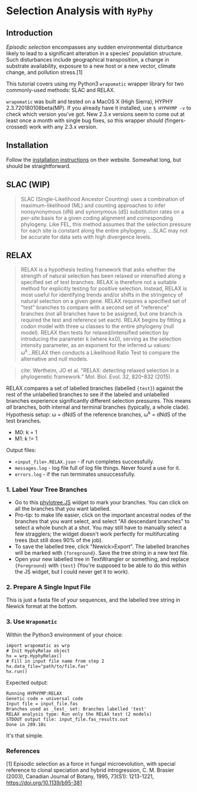 # Selection Analysis with `HyPhy`

## Introduction

_Episodic selection_ encompasses any sudden environmental disturbance likely to lead to a significant alteration in a species' population structure. Such disturbances include geographical transposition, a change in substrate availability, exposure to a new host or a new vector, climate change, and pollution stress.[1]



This tutorial covers using my Python3 `wrapomatic` wrapper library for two commonly-used methods: SLAC and RELAX. 

`wrapomatic` was built and tested on a MacOS X (High Sierra), HYPHY 2.3.720180108beta(MP). If you already have it installed, use `$ HYPHYMP -v` to check which version you've got. New 2.3.x versions seem to come out at least once a month with single bug fixes, so this wrapper *should* (fingers-crossed) work with any 2.3.x version. 

## Installation

Follow the [installation instructions](https://veg.github.io/hyphy-site/installation/) on their website. Somewhat long, but should be straightforward. 

## SLAC (WIP)

> SLAC (Single-Likelihood Ancestor Counting) uses a combination of maximum-likelihood (ML) and counting approaches to infer nonsynonymous (dN) and synonymous (dS) substitution rates on a per-site basis for a given coding alignment and corresponding phylogeny. Like FEL, this method assumes that the selection pressure for each site is constant along the entire phylogeny. ...SLAC may not be accurate for data sets with high divergence levels.

## RELAX

> RELAX is a hypothesis testing framework that asks whether the strength of natural selection has been relaxed or intensified along a specified set of test branches. RELAX is therefore not a suitable method for explicitly testing for positive selection. Instead, RELAX is most useful for identifying trends and/or shifts in the stringency of natural selection on a given gene. RELAX requires a specified set of "test" branches to compare with a second set of "reference" branches (not all branches have to be assigned, but one branch is required the test and reference set each). RELAX begins by fitting a codon model with three ω classes to the entire phylogeny (null model). RELAX then tests for relaxed/intensified selection by introducing the parameter k (where k≥0), serving as the selection intensity parameter, as an exponent for the inferred ω values: ω<sup>k</sup>...RELAX then conducts a Likelihood Ratio Test to compare the alternative and null models. 

> cite: Wertheim, JO et al. "RELAX: detecting relaxed selection in a phylogenetic framework." Mol. Biol. Evol. 32, 820–832 (2015).

RELAX compares a set of labelled branches (labelled `{test}`) against the rest of the unlabelled branches to see if the labeled and unlabelled branches experience significantly different selection pressures.  This means *all* branches, both internal and terminal branches (typically, a whole clade). Hypothesis setup: ω = dNdS of the reference branches, ω<sup>k</sup> = dNdS of the test branches. 

 * M0: k = 1
 * M1: k != 1
 
Output files:

 * `<input_file>.RELAX.json` - if run completes successfully.
 * `messages.log` - log file full of log file things. Never found a use for it.
 * `errors.log` - if the run terminates unsuccessfully. 

### 1. Label Your Tree Branches

 * Go to this [phylotree.JS](http://phylotree.hyphy.org/) widget to mark your branches. You can click on all the branches that you want labelled. 
 * Pro-tip: to make life easier, click on the important ancestral nodes of the branches that you want select, and select "All descendant branches" to select a whole bunch at a shot. You may still have to manually select a few stragglers; the widget doesn't work perfectly for multifurcating trees (but still does 90% of the job). 
 * To save the labelled tree, click "Newick>Export". The labelled branches will be marked with `{foreground}`. Save the tree string in a new text file. 
 * Open your new labelled tree in TextWrangler or something, and replace `{Foreground}` with `{test}` (You're supposed to be able to do this within the JS widget, but I could never get it to work). 

### 2. Prepare A Single Input File

This is just a fasta file of your sequences, and the labelled tree string in Newick format at the bottom. 

### 3. Use `Wrapomatic`

Within the Python3 environment of your choice:

```
import wrapomatic as wrp
# Init HyphyRelax object
hx = wrp.HyphyRelax()
# Fill in input file name from step 2
hx.data_file="path/to/file.fas"
hx.run()
```
Expected output:
```
Running HYPHYMP:RELAX
Genetic code = universal code
Input file = input_file.fas
Branches used as _test_ set: Branches labelled 'test'
RELAX analysis type: Run only the RELAX test (2 models)
STDOUT output file: input_file.fas_results.out
Done in 289.18s
```
It's that simple. 


### References

[1] Episodic selection as a force in fungal microevolution, with special reference to clonal speciation and hybrid introgression, C. M. Brasier (2003), Canadian Journal of Botany, 1995, 73(S1): 1213-1221, https://doi.org/10.1139/b95-381
